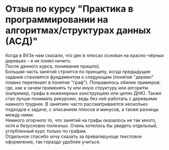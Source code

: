 ﻿# Отзыв по курсу "Практика в программировании на алгоритмах/структурах данных (АСД)"
Когда в ВУЗе нам сказали, что дек в плюсах основан на красно-чёрных деревьях - я не понял ничего.  
После данного курса, понимание пришло).  
Большая часть занятий строится по принципу, когда предыдущие задания становятся фундаментом к следующим (понятие "дерево" плавно перетекает в понятие "граф"). Понравилось обилие примеров: где, как и зачем применять ту или иную структуру или алгоритм (например, графы в инженерных конструкциях или цепях ДНК). Также стал лучше понимать рекурсию, ведь без неё работать с деревьями намного труднее. В занятиях часто рассматриваются несколько подходов к задаче, с описанием плюсов и минусов, а также разницы между ними.  
Немного огорчило то, что занятий на графы оказалось не так много, хотя и безусловно полезных. Очень хотелось бы увидеть отдельный, углубленный курс только по графам.  
Отдельное спасибо хочу сказать за превалирующе текстовое оформление, так гораздо удобнее учиться.
